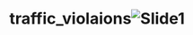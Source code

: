 # traffic_violaions![Slide1](https://user-images.githubusercontent.com/58599482/161431381-a6af710e-ce20-4995-ab25-fffb6daf7e84.jpg)
